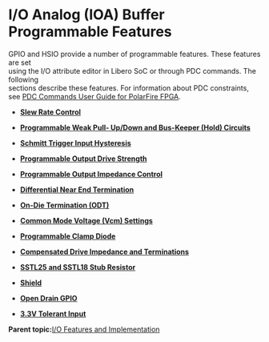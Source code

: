 # I/O Analog \(IOA\) Buffer Programmable Features

GPIO and HSIO provide a number of programmable features. These features are set<br /> using the I/O attribute editor in Libero SoC or through PDC commands. The following<br /> sections describe these features. For information about PDC constraints, see [PDC Commands User Guide for PolarFire FPGA](http://coredocs.s3.amazonaws.com/Libero/2025_1/Tool/pf_pdc_ug.pdf).

-   **[Slew Rate Control](GUID-54F1143B-1B69-4595-8862-ADA88B705798.md)**  

-   **[Programmable Weak Pull- Up/Down and Bus-Keeper \(Hold\) Circuits](GUID-F7C87131-B3E8-4CC6-AFF3-FBF5C26C07E5.md)**  

-   **[Schmitt Trigger Input Hysteresis](GUID-F70058C5-84DC-4CC4-970B-ACE6DD487352.md)**  

-   **[Programmable Output Drive Strength](GUID-A2452CCF-0CB9-485C-8994-6A6FF04C4837.md)**  

-   **[Programmable Output Impedance Control](GUID-F9E8644D-8930-49C1-924E-F09489B8A991.md)**  

-   **[Differential Near End Termination](GUID-6EEE30D0-D5EC-41C9-BF38-9442DE50F181.md)**  

-   **[On-Die Termination \(ODT\)](GUID-34252CA1-27AF-4B9E-BF64-39CEC9B179DF.md)**  

-   **[Common Mode Voltage \(Vcm\) Settings](GUID-EBF50653-A4DE-4D63-91A1-E295651C71D4.md)**  

-   **[Programmable Clamp Diode](GUID-CBC55CDA-3B03-48D5-9F15-27855D1CEC83.md)**  

-   **[Compensated Drive Impedance and Terminations](GUID-8A8D2155-4A0D-49C0-A1E8-94B5C4588729.md)**  

-   **[SSTL25 and SSTL18 Stub Resistor](GUID-AEC10889-A769-4D05-BC62-A145FD2935D2.md)**  

-   **[Shield](GUID-CCD20DB3-9E81-44EC-98C4-AA379858E7C2.md)**  

-   **[Open Drain GPIO](GUID-F322963C-7751-4F5E-A91B-836C6E7782D9.md)**  

-   **[3.3V Tolerant Input](GUID-A79D70D0-7B0A-46BA-9340-7E4641033FB3.md)**  


**Parent topic:**[I/O Features and Implementation](GUID-15B2CA6C-8B5E-4D24-A89D-33DDF52325F5.md)

